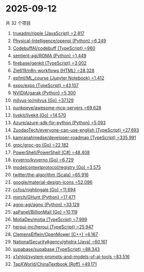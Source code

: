 # 2025-09-12

共 32 个项目

<!-- BEGIN GITHUB -->
<!-- 最后更新时间 2025-09-12 19:07:18 +0800 -->
1. [trueadm/ripple (JavaScript) ⭐2,817](https://github.com/trueadm/ripple)
1. [Physical-Intelligence/openpi (Python) ⭐6,249](https://github.com/Physical-Intelligence/openpi)
1. [CodebuffAI/codebuff (TypeScript) ⭐960](https://github.com/CodebuffAI/codebuff)
1. [sentient-agi/ROMA (Python) ⭐1,449](https://github.com/sentient-agi/ROMA)
1. [firebase/genkit (TypeScript) ⭐3,002](https://github.com/firebase/genkit)
1. [Zie619/n8n-workflows (HTML) ⭐28,328](https://github.com/Zie619/n8n-workflows)
1. [epfml/ML_course (Jupyter Notebook) ⭐1,412](https://github.com/epfml/ML_course)
1. [expo/expo (TypeScript) ⭐43,107](https://github.com/expo/expo)
1. [NVIDIA/garak (Python) ⭐5,300](https://github.com/NVIDIA/garak)
1. [milvus-io/milvus (Go) ⭐37,129](https://github.com/milvus-io/milvus)
1. [punkpeye/awesome-mcp-servers ⭐69,628](https://github.com/punkpeye/awesome-mcp-servers)
1. [livekit/livekit (Go) ⭐14,570](https://github.com/livekit/livekit)
1. [Azure/azure-sdk-for-python (Python) ⭐5,093](https://github.com/Azure/azure-sdk-for-python)
1. [ZuodaoTech/everyone-can-use-english (TypeScript) ⭐27,693](https://github.com/ZuodaoTech/everyone-can-use-english)
1. [kamranahmedse/developer-roadmap (TypeScript) ⭐335,991](https://github.com/kamranahmedse/developer-roadmap)
1. [grpc/grpc-go (Go) ⭐22,182](https://github.com/grpc/grpc-go)
1. [PowerShell/PowerShell (C#) ⭐48,408](https://github.com/PowerShell/PowerShell)
1. [kyverno/kyverno (Go) ⭐6,729](https://github.com/kyverno/kyverno)
1. [modelcontextprotocol/registry (Go) ⭐3,575](https://github.com/modelcontextprotocol/registry)
1. [twitter/the-algorithm (Scala) ⭐65,916](https://github.com/twitter/the-algorithm)
1. [google/material-design-icons ⭐52,096](https://github.com/google/material-design-icons)
1. [ccfos/nightingale (Go) ⭐11,694](https://github.com/ccfos/nightingale)
1. [mxrch/GHunt (Python) ⭐17,471](https://github.com/mxrch/GHunt)
1. [agno-agi/agno (Python) ⭐33,129](https://github.com/agno-agi/agno)
1. [aaPanel/BillionMail (Go) ⭐10,119](https://github.com/aaPanel/BillionMail)
1. [MotiaDev/motia (TypeScript) ⭐7,999](https://github.com/MotiaDev/motia)
1. [heroui-inc/heroui (TypeScript) ⭐25,947](https://github.com/heroui-inc/heroui)
1. [ClemensElflein/OpenMower (C++) ⭐6,167](https://github.com/ClemensElflein/OpenMower)
1. [NationalSecurityAgency/ghidra (Java) ⭐60,161](https://github.com/NationalSecurityAgency/ghidra)
1. [supabase/supabase (TypeScript) ⭐88,343](https://github.com/supabase/supabase)
1. [x1xhlol/system-prompts-and-models-of-ai-tools ⭐83,516](https://github.com/x1xhlol/system-prompts-and-models-of-ai-tools)
1. [TapXWorld/ChinaTextbook (Roff) ⭐49,171](https://github.com/TapXWorld/ChinaTextbook)
<!-- END GITHUB -->